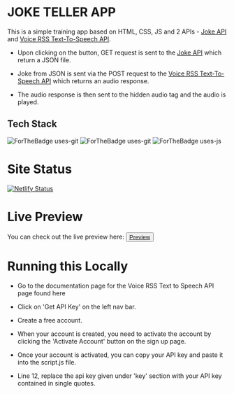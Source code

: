 <h1>JOKE TELLER APP</h1>
This is a simple training app based on HTML, CSS, JS and 2 APIs - <a href = "https://jokeapi.dev/">Joke API</a> and <a href = "http://www.voicerss.org/api/">Voice RSS Text-To-Speech API</a>.

- Upon clicking on the button, GET request is sent to the <a href = "https://jokeapi.dev/">Joke API</a> which return a JSON file.

- Joke from JSON is sent via the POST request to the <a href = "http://www.voicerss.org/api/">Voice RSS Text-To-Speech API</a> which returns an audio response.

- The audio response is then sent to the hidden audio tag and the audio is played.

## Tech Stack

![ForTheBadge uses-git](https://forthebadge.com/images/badges/made-with-javascript.svg)
![ForTheBadge uses-git](https://forthebadge.com/images/badges/uses-html.svg)
![ForTheBadge uses-js](https://forthebadge.com/images/badges/uses-css.svg)

<h1>Site Status</h1>

[![Netlify Status](https://api.netlify.com/api/v1/badges/00b1bb6a-6cbb-42fa-a4f3-7dae587fe4fa/deploy-status)](https://app.netlify.com/sites/joke-teller-app/deploys)

<h1>Live Preview</h1>

You can check out the live preview here: <button><a href="https://daniellivingston32.github.io/JOKE-TELLER/">Preview</a></button>

<h1>Running this Locally</h1>

- Go to the documentation page for the Voice RSS Text to Speech API page found here

- Click on 'Get API Key' on the left nav bar.

- Create a free account.

- When your account is created, you need to activate the account by clicking the 'Activate Account' button on the sign up page.

- Once your account is activated, you can copy your API key and paste it into the script.js file.

- Line 12, replace the api key given under 'key' section with your API key contained in single quotes.
